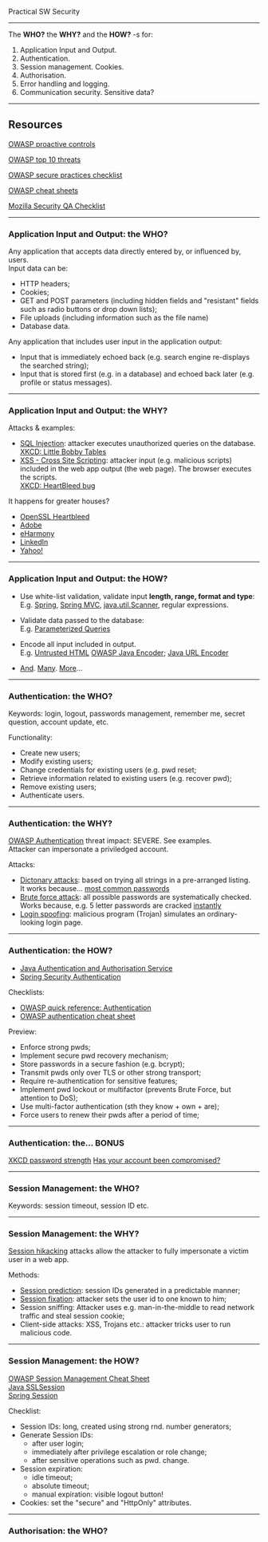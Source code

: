Practical SW Security

---

The **WHO?** the **WHY?** and the **HOW?** -s for:

1. Application Input and Output.
2. Authentication.
3. Session management. Cookies.
3. Authorisation.
4. Error handling and logging.
5. Communication security.
Sensitive data?

---

## Resources

[OWASP proactive controls](https://www.owasp.org/index.php/OWASP_Proactive_Controls#tab=OWASP_Proactive_Controls_2016)

[OWASP top 10 threats](https://www.owasp.org/index.php/Top_10_2013-A1-Injection)

[OWASP secure practices checklist](https://www.owasp.org/images/0/08/OWASP_SCP_Quick_Reference_Guide_v2.pdf)

[OWASP cheat sheets](https://www.owasp.org/index.php/OWASP_Cheat_Sheet_Series)

[Mozilla Security QA Checklist](https://wiki.mozilla.org/WebAppSec/Secure_Coding_QA_Checklist)

---

### Application Input and Output: the WHO?

Any application that accepts data directly entered by, or influenced by, users.  
Input data can be:
 * HTTP headers;
 * Cookies;
 * GET and POST parameters (including hidden fields and "resistant" fields such as radio buttons or drop down lists);
 * File uploads (including information such as the file name)
 * Database data.

Any application that includes user input in the application output:
 * Input that is immediately echoed back (e.g. search engine re-displays the searched string);
 * Input that is stored first (e.g. in a database) and echoed back later (e.g. profile or status messages).

---

### Application Input and Output: the WHY?

Attacks & examples:
 * [SQL Injection](https://www.owasp.org/index.php/Top_10_2013-A1-Injection): attacker executes unauthorized queries on the database.  
   [XKCD: Little Bobby Tables](https://www.xkcd.com/327/)
 * [XSS - Cross Site Scripting](https://www.owasp.org/index.php/Top_10_2013-A3-Cross-Site_Scripting_%28XSS%29): attacker input (e.g. malicious scripts) included in the web app output (the web page). The browser executes the scripts.  
   [XKCD: HeartBleed bug](https://xkcd.com/1354/)

It happens for greater houses?
 * [OpenSSL Heartbleed](http://heartbleed.com/)
 * [Adobe](https://arstechnica.com/security/2012/11/adobe-breach-reportedly-spills-easy-to-crack-password-hashes)
 * [eHarmony](http://mashable.com/2012/06/06/eharmony-passwords-stolen/#lPddW5ZTV5qq)
 * [LinkedIn](http://money.cnn.cnom/2012/06/06/technology/linkedin-password-hack/index.htm)
 * [Yahoo!](https://en.wikipedia.org/wiki/2012_Yahoo!_Voices_hack)

---

### Application Input and Output: the HOW?

 * Use white-list validation, validate input **length, range, format and type**:  
   E.g. [Spring](https://spring.io/guides/gs/validating-form-input/), [Spring MVC](http://www.journaldev.com/2668/spring-validation-example-mvc-validator), [java.util.Scanner](https://docs.oracle.com/javase/8/docs/api/java/util/Scanner.html), regular expressions.
 * Validate data passed to the database:  
   E.g. [Parameterized Queries](https://www.owasp.org/index.php/Query_Parameterization_Cheat_Sheet)
 * Encode all input included in output.  
   E.g. [Untrusted HTML](https://www.owasp.org/index.php/XSS_%28Cross_Site_Scripting%29_Prevention_Cheat_Sheet#XSS_Prevention_Rules_Summary)
   [OWASP Java Encoder](https://www.owasp.org/index.php/OWASP_Java_Encoder_Project#tab=Use_the_Java_Encoder_Project); [Java URL Encoder](https://docs.oracle.com/javase/7/docs/api/java/net/URLEncoder.html)
   
 * [And](https://www.owasp.org/images/0/08/OWASP_SCP_Quick_Reference_Guide_v2.pdf). [Many](https://www.owasp.org/index.php/Input_Validation_Cheat_Sheet). [More](https://wiki.mozilla.org/WebAppSec/Secure_Coding_QA_Checklist#Test:_Input_Validation_For_User_Controlled_Data)...

---

### Authentication: the WHO?

Keywords: login, logout, passwords management, remember me, secret question, account update, etc.

Functionality:
 * Create new users;
 * Modify existing users;
 * Change credentials for existing users (e.g. pwd reset;
 * Retrieve information related to existing users (e.g. recover pwd);
 * Remove existing users;
 * Authenticate users.

---

### Authentication: the WHY?

[OWASP Authentication](https://www.owasp.org/index.php/Top_10_2013-A2-Broken_Authentication_and_Session_Management) threat impact: SEVERE. See examples.  
Attacker can impersonate a priviledged account.

Attacks:
 * [Dictonary attacks](https://en.wikipedia.org/wiki/Dictionary_attack): based on trying all strings in a pre-arranged listing.  
 It works because... [most common passwords](https://www.regencyitc.co.uk/content-type/latest-news/interesting-password-statistics-from-2014/)
 * [Brute force attack](https://en.wikipedia.org/wiki/Brute-force_attack): all possible passwords are systematically checked.
 Works because, e.g. 5 letter passwords are cracked [instantly](http://lastbit.com/rm_bruteforce.asp)
 * [Login spoofing](https://en.wikipedia.org/wiki/Login_spoofing): malicious program (Trojan) simulates an ordinary-looking login page.

---

### Authentication: the HOW?

 * [Java Authentication and Authorisation Service](https://docs.oracle.com/javase/8/docs/technotes/guides/security/jaas/JAASRefGuide.html)
 * [Spring Security Authentication](http://docs.spring.io/spring-security/site/docs/4.2.0.RC1/apidocs//org/springframework/security/core/Authentication.html)

Checklists:
 * [OWASP quick reference: Authentication](https://www.owasp.org/images/0/08/OWASP_SCP_Quick_Reference_Guide_v2.pdf)
 * [OWASP authentication cheat sheet](https://www.owasp.org/index.php/Authentication_Cheat_Sheet)

Preview:
 * Enforce strong pwds;
 * Implement secure pwd recovery mechanism;
 * Store passwords in a secure fashion (e.g. bcrypt);
 * Transmit pwds only over TLS or other strong transport;
 * Require re-authentication for sensitive features;
 * Implement pwd lockout or multifactor (prevents Brute Force, but attention to DoS);
 * Use multi-factor authentication (sth they know + own + are);
 * Force users to renew their pwds after a period of time;

---

### Authentication: the... BONUS

[XKCD password strength](https://www.xkcd.com/936/)
[Has your account been compromised?](https://haveibeenpwned.com/)

---

### Session Management: the WHO?

Keywords: session timeout, session ID etc.

---

### Session Management: the WHY?

[Session hikacking](https://en.wikipedia.org/wiki/Session_hijacking) attacks allow the attacker to fully impersonate a victim user in a web app.

Methods:
 * [Session prediction](https://www.owasp.org/index.php/Session_Prediction): session IDs generated in a predictable manner;
 * [Session fixation](https://en.wikipedia.org/wiki/Session_fixation): attacker sets the user id to one known to him;
 * Session sniffing: Attacker uses e.g. man-in-the-middle to read network traffic and steal session cookie;
 * Client-side attacks: XSS, Trojans etc.: attacker tricks user to run malicious code.

---

### Session Management: the HOW?

[OWASP Session Management Cheat Sheet](https://www.owasp.org/index.php/Session_Management_Cheat_Sheet)  
[Java SSLSession](https://docs.oracle.com/javase/8/docs/api/javax/net/ssl/SSLSession.html)  
[Spring Session](http://projects.spring.io/spring-session/)

Checklist:
 * Session IDs: long, created using strong rnd. number generators;
 * Generate Session IDs:
   * after user login;
   * immediately after privilege escalation or role change;
   * after sensitive operations such as pwd. change.
 * Session expiration:
   * idle timeout;
   * absolute timeout;
   * manual expiration: visible logout button!
 * Cookies: set the "secure" and "HttpOnly" attributes.   

---

### Authorisation: the WHO?



